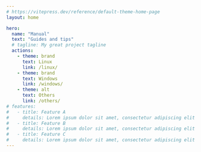 ```yaml
---
# https://vitepress.dev/reference/default-theme-home-page
layout: home

hero:
  name: "Manual"
  text: "Guides and tips"
  # tagline: My great project tagline
  actions:
    - theme: brand
      text: Linux
      link: /linux/
    - theme: brand
      text: Windows
      link: /windows/
    - theme: alt
      text: Others
      link: /others/
# features:
#   - title: Feature A
#     details: Lorem ipsum dolor sit amet, consectetur adipiscing elit
#   - title: Feature B
#     details: Lorem ipsum dolor sit amet, consectetur adipiscing elit
#   - title: Feature C
#     details: Lorem ipsum dolor sit amet, consectetur adipiscing elit
---
```



